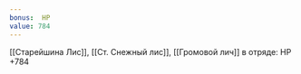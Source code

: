 ```yaml
---
bonus:  HP 
value: 784
---
```

[[Старейшина Лис]], [[Ст. Снежный лис]], [[Громовой лич]] в отряде: HP +784
